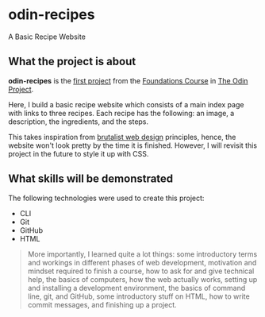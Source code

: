 # odin-recipes
A Basic Recipe Website

## What the project is about

**odin-recipes** is the [first project](https://www.theodinproject.com/lessons/foundations-recipes) from the [Foundations Course](https://www.theodinproject.com/paths/foundations/courses/foundations) in [The Odin Project](https://www.theodinproject.com/about).

Here, I build a basic recipe website which consists of a main index page with links to three recipes. Each recipe has the following: an image, a description, the ingredients, and the steps.

This takes inspiration from [brutalist web design](https://brutalistwebsites.com/) principles, hence, the website won't look pretty by the time it is finished. However, I will revisit this project in the future to style it up with CSS.

## What skills will be demonstrated

The following technologies were used to create this project:
+ CLI
+ Git
+ GitHub
+ HTML

> More importantly, I learned quite a lot things: some introductory terms and workings in different phases of web development, motivation and mindset required to finish a course, how to ask for and give technical help, the basics of computers, how the web actually works, setting up and installing a development environment, the basics of command line, git, and GitHub, some introductory stuff on HTML, how to write commit messages, and finishing up a project.
